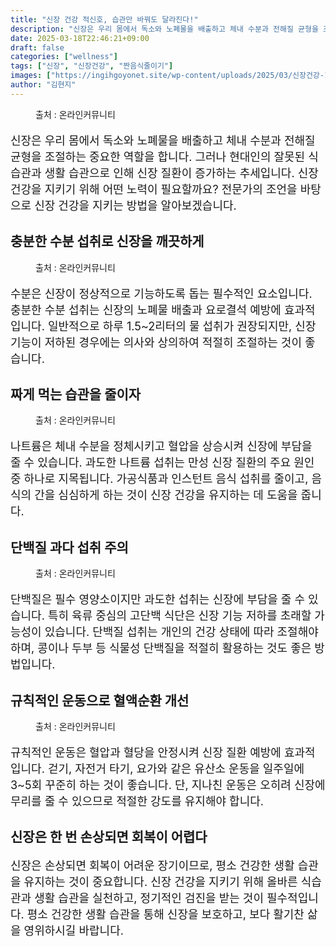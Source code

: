 ```yaml
---
title: "신장 건강 적신호, 습관만 바꿔도 달라진다!"
description: "신장은 우리 몸에서 독소와 노폐물을 배출하고 체내 수분과 전해질 균형을 조절하는 중요한 역할을 합니다. 그러나 현대인의 잘못된 식습관과 생활 습관으로 인해 신장 질환이 증가하는 추세입니다. 신장 건강을 지키기 위해 어떤 노력이 필요할까요? 전문가의 조언을 바탕으로 신장"
date: 2025-03-18T22:46:21+09:00
draft: false
categories: ["wellness"]
tags: ["신장", "신장건강", "짠음식줄이기"]
images: ["https://ingihgoyonet.site/wp-content/uploads/2025/03/신장건강-1.webp", "https://ingihgoyonet.site/wp-content/uploads/2025/03/물마시기.webp", "https://ingihgoyonet.site/wp-content/uploads/2025/03/짠음식-1024x678.jpg", "https://ingihgoyonet.site/wp-content/uploads/2025/03/고단백줄이기.webp", "https://ingihgoyonet.site/wp-content/uploads/2025/03/운동-2-1024x683.jpg"]
author: "김현지"
---
```


<figure ><img src="https://ingihgoyonet.site/wp-content/uploads/2025/03/신장건강-1.webp" alt="" style="aspect-ratio:16/9;object-fit:cover"/><figcaption >출처 : 온라인커뮤니티</figcaption></figure> <p style="font-size:18px">신장은 우리 몸에서 독소와 노폐물을 배출하고 체내 수분과 전해질 균형을 조절하는 중요한 역할을 합니다. 그러나 현대인의 잘못된 식습관과 생활 습관으로 인해 신장 질환이 증가하는 추세입니다. 신장 건강을 지키기 위해 어떤 노력이 필요할까요? 전문가의 조언을 바탕으로 신장 건강을 지키는 방법을 알아보겠습니다.</p> <h2 ><strong>충분한 수분 섭취로 신장을 깨끗하게</strong></h2> <figure ><img src="https://ingihgoyonet.site/wp-content/uploads/2025/03/물마시기.webp" alt="" style="aspect-ratio:16/9;object-fit:cover"/><figcaption >출처 : 온라인커뮤니티</figcaption></figure> <p style="font-size:18px">수분은 신장이 정상적으로 기능하도록 돕는 필수적인 요소입니다. 충분한 수분 섭취는 신장의 노폐물 배출과 요로결석 예방에 효과적입니다. 일반적으로 하루 1.5~2리터의 물 섭취가 권장되지만, 신장 기능이 저하된 경우에는 의사와 상의하여 적절히 조절하는 것이 좋습니다.</p> <h2 ><strong>짜게 먹는 습관을 줄이자</strong></h2> <figure ><img src="https://ingihgoyonet.site/wp-content/uploads/2025/03/짠음식-1024x678.jpg" alt="" style="aspect-ratio:16/9;object-fit:cover"/><figcaption >출처 : 온라인커뮤니티</figcaption></figure> <p style="font-size:18px">나트륨은 체내 수분을 정체시키고 혈압을 상승시켜 신장에 부담을 줄 수 있습니다. 과도한 나트륨 섭취는 만성 신장 질환의 주요 원인 중 하나로 지목됩니다. 가공식품과 인스턴트 음식 섭취를 줄이고, 음식의 간을 심심하게 하는 것이 신장 건강을 유지하는 데 도움을 줍니다.</p> <h2 ><strong>단백질 과다 섭취 주의</strong></h2> <figure ><img src="https://ingihgoyonet.site/wp-content/uploads/2025/03/고단백줄이기.webp" alt="" style="aspect-ratio:16/9;object-fit:cover"/><figcaption >출처 : 온라인커뮤니티</figcaption></figure> <p style="font-size:18px">단백질은 필수 영양소이지만 과도한 섭취는 신장에 부담을 줄 수 있습니다. 특히 육류 중심의 고단백 식단은 신장 기능 저하를 초래할 가능성이 있습니다. 단백질 섭취는 개인의 건강 상태에 따라 조절해야 하며, 콩이나 두부 등 식물성 단백질을 적절히 활용하는 것도 좋은 방법입니다.</p> <h2 ><strong>규칙적인 운동으로 혈액순환 개선</strong></h2> <figure ><img src="https://ingihgoyonet.site/wp-content/uploads/2025/03/운동-2-1024x683.jpg" alt="" style="aspect-ratio:16/9;object-fit:cover"/><figcaption >출처 : 온라인커뮤니티</figcaption></figure> <p style="font-size:18px">규칙적인 운동은 혈압과 혈당을 안정시켜 신장 질환 예방에 효과적입니다. 걷기, 자전거 타기, 요가와 같은 유산소 운동을 일주일에 3~5회 꾸준히 하는 것이 좋습니다. 단, 지나친 운동은 오히려 신장에 무리를 줄 수 있으므로 적절한 강도를 유지해야 합니다.</p> <h2 ><strong>신장은 한 번 손상되면 회복이 어렵다</strong></h2> <p style="font-size:18px">신장은 손상되면 회복이 어려운 장기이므로, 평소 건강한 생활 습관을 유지하는 것이 중요합니다. 신장 건강을 지키기 위해 올바른 식습관과 생활 습관을 실천하고, 정기적인 검진을 받는 것이 필수적입니다. 평소 건강한 생활 습관을 통해 신장을 보호하고, 보다 활기찬 삶을 영위하시길 바랍니다.</p>